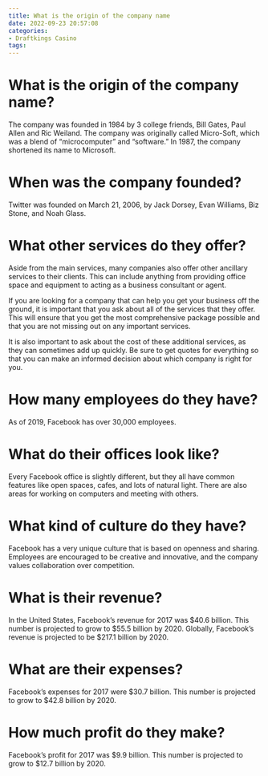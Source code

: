 ```yaml
---
title: What is the origin of the company name
date: 2022-09-23 20:57:08
categories:
- Draftkings Casino
tags:
---
```



#  What is the origin of the company name?

The company was founded in 1984 by 3 college friends, Bill Gates, Paul Allen and Ric Weiland. The company was originally called Micro-Soft, which was a blend of “microcomputer” and “software.” In 1987, the company shortened its name to Microsoft.

#  When was the company founded?

Twitter was founded on March 21, 2006, by Jack Dorsey, Evan Williams, Biz Stone, and Noah Glass.

#  What other services do they offer?

Aside from the main services, many companies also offer other ancillary services to their clients. This can include anything from providing office space and equipment to acting as a business consultant or agent.

If you are looking for a company that can help you get your business off the ground, it is important that you ask about all of the services that they offer. This will ensure that you get the most comprehensive package possible and that you are not missing out on any important services.

It is also important to ask about the cost of these additional services, as they can sometimes add up quickly. Be sure to get quotes for everything so that you can make an informed decision about which company is right for you.

#  How many employees do they have?

As of 2019, Facebook has over 30,000 employees.

# What do their offices look like?

Every Facebook office is slightly different, but they all have common features like open spaces, cafes, and lots of natural light. There are also areas for working on computers and meeting with others.

# What kind of culture do they have?

Facebook has a very unique culture that is based on openness and sharing. Employees are encouraged to be creative and innovative, and the company values collaboration over competition.

#  What is their revenue?

In the United States, Facebook’s revenue for 2017 was $40.6 billion. This number is projected to grow to $55.5 billion by 2020. Globally, Facebook’s revenue is projected to be $217.1 billion by 2020.

# What are their expenses?

Facebook’s expenses for 2017 were $30.7 billion. This number is projected to grow to $42.8 billion by 2020.

# How much profit do they make?

Facebook’s profit for 2017 was $9.9 billion. This number is projected to grow to $12.7 billion by 2020.